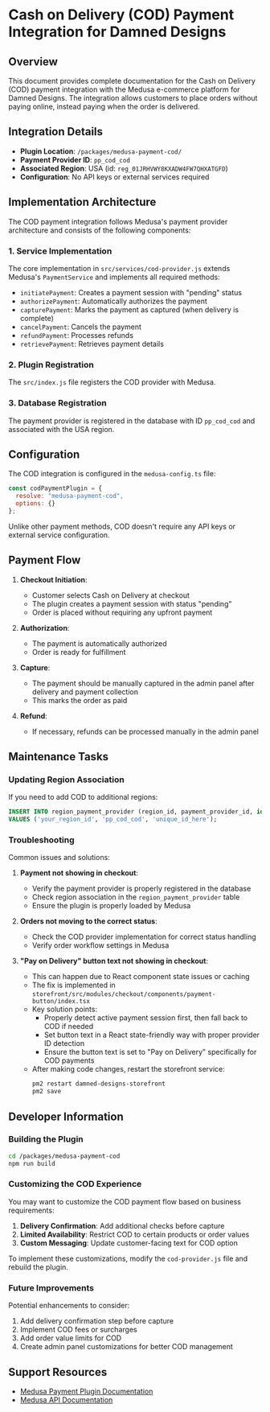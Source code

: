 # Cash on Delivery (COD) Payment Integration for Damned Designs

## Overview

This document provides complete documentation for the Cash on Delivery (COD) payment integration with the Medusa e-commerce platform for Damned Designs. The integration allows customers to place orders without paying online, instead paying when the order is delivered.

## Integration Details

- **Plugin Location**: `/packages/medusa-payment-cod/`
- **Payment Provider ID**: `pp_cod_cod`
- **Associated Region**: USA (id: `reg_01JRHVWY8KXADW4FW7QHXATGFD`)
- **Configuration**: No API keys or external services required

## Implementation Architecture

The COD payment integration follows Medusa's payment provider architecture and consists of the following components:

### 1. Service Implementation

The core implementation in `src/services/cod-provider.js` extends Medusa's `PaymentService` and implements all required methods:

- `initiatePayment`: Creates a payment session with "pending" status
- `authorizePayment`: Automatically authorizes the payment
- `capturePayment`: Marks the payment as captured (when delivery is complete)
- `cancelPayment`: Cancels the payment
- `refundPayment`: Processes refunds
- `retrievePayment`: Retrieves payment details

### 2. Plugin Registration

The `src/index.js` file registers the COD provider with Medusa.

### 3. Database Registration

The payment provider is registered in the database with ID `pp_cod_cod` and associated with the USA region.

## Configuration

The COD integration is configured in the `medusa-config.ts` file:

```javascript
const codPaymentPlugin = {
  resolve: "medusa-payment-cod",
  options: {}
};
```

Unlike other payment methods, COD doesn't require any API keys or external service configuration.

## Payment Flow

1. **Checkout Initiation**:
   - Customer selects Cash on Delivery at checkout
   - The plugin creates a payment session with status "pending"
   - Order is placed without requiring any upfront payment

2. **Authorization**:
   - The payment is automatically authorized
   - Order is ready for fulfillment

3. **Capture**:
   - The payment should be manually captured in the admin panel after delivery and payment collection
   - This marks the order as paid

4. **Refund**:
   - If necessary, refunds can be processed manually in the admin panel

## Maintenance Tasks

### Updating Region Association

If you need to add COD to additional regions:

```sql
INSERT INTO region_payment_provider (region_id, payment_provider_id, id) 
VALUES ('your_region_id', 'pp_cod_cod', 'unique_id_here');
```

### Troubleshooting

Common issues and solutions:

1. **Payment not showing in checkout**:
   - Verify the payment provider is properly registered in the database
   - Check region association in the `region_payment_provider` table
   - Ensure the plugin is properly loaded by Medusa

2. **Orders not moving to the correct status**:
   - Check the COD provider implementation for correct status handling
   - Verify order workflow settings in Medusa

3. **"Pay on Delivery" button text not showing in checkout**:
   - This can happen due to React component state issues or caching
   - The fix is implemented in `storefront/src/modules/checkout/components/payment-button/index.tsx`
   - Key solution points:
     - Properly detect active payment session first, then fall back to COD if needed
     - Set button text in a React state-friendly way with proper provider ID detection
     - Ensure the button text is set to "Pay on Delivery" specifically for COD payments
   - After making code changes, restart the storefront service:
     ```bash
     pm2 restart damned-designs-storefront
     pm2 save
     ```

## Developer Information

### Building the Plugin

```bash
cd /packages/medusa-payment-cod
npm run build
```

### Customizing the COD Experience

You may want to customize the COD payment flow based on business requirements:

1. **Delivery Confirmation**: Add additional checks before capture
2. **Limited Availability**: Restrict COD to certain products or order values
3. **Custom Messaging**: Update customer-facing text for COD option

To implement these customizations, modify the `cod-provider.js` file and rebuild the plugin.

### Future Improvements

Potential enhancements to consider:

1. Add delivery confirmation step before capture
2. Implement COD fees or surcharges
3. Add order value limits for COD
4. Create admin panel customizations for better COD management

## Support Resources

- [Medusa Payment Plugin Documentation](https://docs.medusajs.com/advanced/backend/payment/overview)
- [Medusa API Documentation](https://docs.medusajs.com/api/admin)